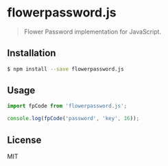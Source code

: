# flowerpassword.js

> Flower Password implementation for JavaScript.

## Installation

```bash
$ npm install --save flowerpassword.js
```

## Usage

```js
import fpCode from 'flowerpassword.js';

console.log(fpCode('password', 'key', 16));
```

## License

MIT

